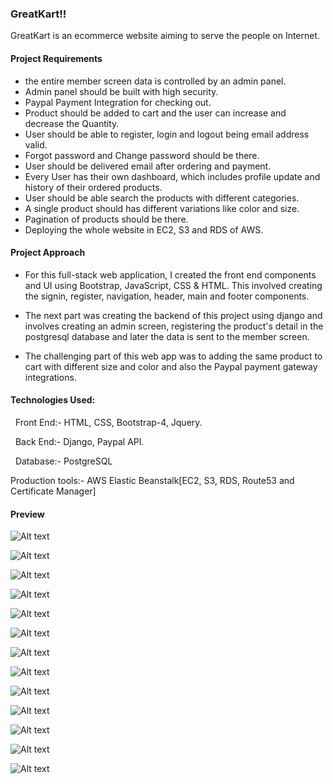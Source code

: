 ### GreatKart!!

GreatKart is an ecommerce website aiming to serve the people on Internet.

#### Project Requirements
- the entire member screen data is controlled by an admin panel.
- Admin panel should be built with high security.
- Paypal Payment Integration for checking out.
- Product should be added to cart and the user can increase and decrease the Quantity.
- User should be able to register, login and logout being email address valid.
- Forgot password and Change password should be there.
- User should be delivered email after ordering and payment.
- Every User has their own dashboard, which includes profile update and history of their ordered products.
- User should be able search the products with different categories.
- A single product should has different variations like color and size.
- Pagination of products should be there.
- Deploying the whole website in EC2, S3 and RDS of AWS.

#### Project Approach

- For this full-stack web application, I created the front end components and UI using Bootstrap, JavaScript, CSS & HTML. This involved creating the signin, register, navigation, header, main and footer components. 

- The next part was creating the backend of this project using django and involves creating an admin screen, registering the product's detail in the postgresql database and later the data is sent to the member screen.
- The challenging part of this web app was to adding the same product to cart with different size and color and also the Paypal payment gateway integrations.


#### Technologies Used:

  Front End:- HTML, CSS, Bootstrap-4, Jquery.
  
  Back End:- Django, Paypal API.
  
  Database:- PostgreSQL
  
  Production tools:- AWS Elastic Beanstalk[EC2, S3, RDS, Route53 and Certificate Manager]
  
  #### Preview

![Alt text](/greatkart.png "Optional title")

![Alt text](/greatkart_previews/1.png "Optional title")

![Alt text](/greatkart_previews/2.png "Optional title")

![Alt text](/greatkart_previews/3.png "Optional title")

![Alt text](/greatkart_previews/4.png "Optional title")

![Alt text](/greatkart_previews/5.png "Optional title")

![Alt text](/greatkart_previews/6.png "Optional title")

![Alt text](/greatkart_previews/7.png "Optional title")

![Alt text](/greatkart_previews/8.png "Optional title")

![Alt text](/greatkart_previews/9.png "Optional title")

![Alt text](/greatkart_previews/10.png "Optional title")

![Alt text](/greatkart_previews/11.png "Optional title")

![Alt text](/greatkart_previews/12.png "Optional title")
